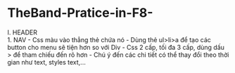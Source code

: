 # TheBand-Pratice-in-F8-
I. HEADER	
	1. NAV
		- Css màu vào thẳng thẻ chứa nó
		- Dùng thẻ ul>li>a để tạo các button cho menu sẽ tiện hơn so với Div
		- Css 2 cấp, tối đa 3 cấp, dùng dấu > để tham chiếu đến rõ hơn
		- Chú ý đến các chi tiết có thể thay đổi theo thời gian như text, styles text,...

